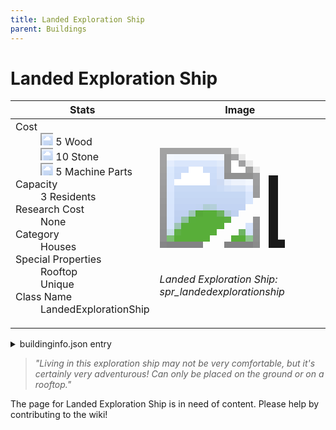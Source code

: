 ```yaml
---
title: Landed Exploration Ship
parent: Buildings
---
```

# Landed Exploration Ship

[//]: # (Pre-generated content)
<table><thead><tr><th>Stats</th><th>Image</th></tr></thead><tbody><tr><td><dl><dt>Cost</dt><dd><div class="resource-icon"><img style="object-position: -637px -751px;" src="https://tfe2-wiki.github.io/assets/sprites.png"></div> 5 Wood<br><div class="resource-icon"><img style="object-position: -637px -737px;" src="https://tfe2-wiki.github.io/assets/sprites.png"></div> 10 Stone<br><div class="resource-icon"><img style="object-position: -795px -761px;" src="https://tfe2-wiki.github.io/assets/sprites.png"></div> 5 Machine Parts</dd><dt>Capacity</dt><dd>3 Residents</dd><dt>Research Cost</dt><dd>None</dd><dt>Category</dt><dd>Houses</dd><dt>Special Properties</dt><dd>Rooftop<br>Unique</dd><dt>Class Name</dt><dd>LandedExplorationShip</dd></dl></td><td><style>.building-image {width: 200px;height: 200px;overflow: hidden;position: relative;}.building-image img {image-rendering: pixelated;object-fit: none;transform: scale(10);transform-origin: left top;position: absolute;left: 0;top: 0;}.resource-image {width: 200px;height: 200px;overflow: hidden;position: relative;}.resource-image img {image-rendering: pixelated;object-fit: none;transform: scale(20);transform-origin: left top;position: absolute;left: 0;top: 0;}.building-icon {width: 20px;height: 20px;overflow: hidden;position: relative;display: inline-block;}.building-icon img {image-rendering: pixelated;object-fit: none;transform: scale(1);transform-origin: left top;position: absolute;left: 0;top: 0;}.resource-icon {width: 20px;height: 20px;overflow: hidden;position: relative;display: inline-block;}.resource-icon img {image-rendering: pixelated;object-fit: none;transform: scale(2);transform-origin: left top;position: absolute;left: 0;top: 0;}</style><div class="building-image"><img style="object-position: -921px -777px;" src="https://tfe2-wiki.github.io/assets/sprites.png" alt="Landed Exploration Ship Back"><img style="object-position: -899px -777px;" src="https://tfe2-wiki.github.io/assets/sprites.png" alt="Landed Exploration Ship"></div><i>Landed Exploration Ship: spr_landedexplorationship</i></td></tr></tbody></table><details><summary>buildinginfo.json entry</summary>```json
	{
    "className": "LandedExplorationShip",
    "food": 0,
    "wood": 5,
    "stone": 10,
    "machineParts": 5,
    "knowledge": 0,
    "category": "Houses",
    "unlockedByDefault": false,
    "specialInfo": [
        "Rooftop",
        "Unique"
    ],
    "residents": 3,
    "notUnlockedWithAll": true
}
	```</details><blockquote><i>"Living in this exploration ship may not be very comfortable, but it's certainly very adventurous! Can only be placed on the ground or on a rooftop."</i></blockquote>

The page for Landed Exploration Ship is in need of content. Please help by contributing to the wiki!
